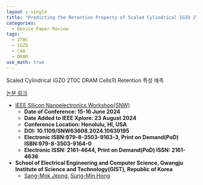 ```yaml
---
layout : single
title: "Predicting the Retention Property of Scaled Cylindrical IGZO 2T0C DRAM Cells"  
categories: 
  - Device Paper Review
tags:
  - 2T0C
  - IGZO
  - CAA
  - DRAM
use_math: true
---
```


Scaled Cylindrical IGZO 2T0C DRAM Cells의 Retention 특성 예측     

[논문 링크](https://ieeexplore.ieee.org/document/10639195)  

- [IEEE Silicon Nanoelectronics Workshop(SNW)](https://ieeexplore.ieee.org/xpl/conhome/1003115/all-proceedings)   
  - **Date of Conference: 15-16 June 2024**   
  - **Date Added to IEEE Xplore: 23 August 2024**  
  - **Conference Location: Honolulu, HI, USA**   
  - **DOI: 10.1109/SNW63608.2024.10639195**   
  - **Electronic ISBN:979-8-3503-9163-3, Print on Demand(PoD) ISBN:979-8-3503-9164-0**   
  - **Electronic ISSN: 2161-4644, Print on Demand(PoD) ISSN: 2161-4636**   
- **School of Electrical Engineering and Computer Science, Gwangju Institute of Science and Technology(GIST), Republic of Korea**      
  - [Sang-Mok Jeong](https://ieeexplore.ieee.org/author/37088066851), [Sung-Min Hong](https://ieeexplore.ieee.org/author/37089091100)     

&nbsp;
